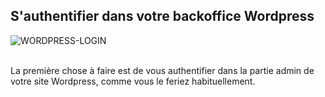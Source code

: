 ## S'authentifier dans votre backoffice Wordpress

<div>
  <img
    alt="WORDPRESS-LOGIN"
    src="https://raw.githubusercontent.com/multi-coop/gitribute-documentation-content/main/images/wordpress/wordpress-login.png"
    />
</div>
<br>

La première chose à faire est de vous authentifier dans la partie admin de votre site Wordpress, comme vous le feriez habituellement.
